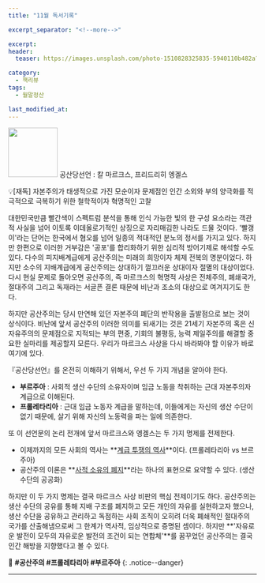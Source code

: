 ```yaml
---
title: "11월 독서기록"

excerpt_separator: "<!--more-->"

excerpt:
header:
  teaser: https://images.unsplash.com/photo-1510828325835-5940110b482a?ixid=MnwxMjA3fDB8MHxwaG90by1wYWdlfHx8fGVufDB8fHx8&ixlib=rb-1.2.1&auto=format&fit=crop&w=1728&q=80

category:
  - 책리뷰
tags:
  - 월말정산

last_modified_at:
---
```


<img src="https://img.ridicdn.net/cover/1558000225/xxlarge?dpi=xxhdpi#1" style="width: 100px" class="align-left" alt=""/> 공산당선언
: 칼 마르크스, 프리드리히 엥겔스

💡[재독] 자본주의가 태생적으로 가진 모순이자 문제점인 인간 소외와 부의 양극화를 적극적으로 극복하기 위한 철학적이자 혁명적인 고찰 

대한민국만큼 빨간색이 스펙트럼 분석을 통해 인식 가능한 빛의 한 구성 요소라는 객관적 사실을 넘어 이토록 이데올로기적인 상징으로 자리매김한 나라도 드물 것이다. '빨갱이'라는 단어는 한국에서 혐오를 넘어 일종의 적대적인 분노의 정서를 가지고 있다. 하지만 한편으로 이러한 거부감은 '공포'를 합리화하기 위한 심리적 방어기제로 해석할 수도 있다. 다수의 피지배계급에게 공산주의는 미래의 희망이자 체제 전복의 명분이었다. 하지만 소수의 지배계급에게 공산주의는 상대하기 껄끄러운 상대이자 절멸의 대상이었다. 다시 현실 문제로 돌아오면 공산주의, 즉 마르크스의 혁명적 사상은 전체주의, 폐쇄국가, 절대주의 그리고 독재라는 서글픈 결론 때문에 비난과 조소의 대상으로 여겨지기도 한다. 

<!--more-->

하지만 공산주의는 당시 만연해 있던 자본주의 폐단의 반작용을 출발점으로 보는 것이 상식이다. 비난에 앞서 공산주의 이러한 의미를 되새기는 것은 21세기 자본주의 혹은 신자유주의의 문제점으로 지적되는 부의 편중, 기회의 불평등, 능력 제일주의를 해결할 중요한 실마리를 제공할지 모른다. 우리가 마르크스 사상을 다시 바라봐야 할 이유가 바로 여기에 있다.

『공산당선언』를 온전히 이해하기 위해서, 우선 두 가지 개념을 알아야 한다. 

- **부르주아** : 사회적 생산 수단의 소유자이며 임금 노동을 착취하는 근대 자본주의자 계급으로 이해된다.
- **프롤레타리아** : 근대 임금 노동자 계급을 말하는데, 이들에게는 자신의 생산 수단이 없기 때문에, 살기 위해 자신의 노동력을 파는 일에 의존한다. 

또 이 선언문의 논리 전개에 앞서 마르크스와 엥겔스는 두 가지 명제를 전제한다. 

- 이제까지의 모든 사회의 역사는 **<u>계급 투쟁의 역사</u>**이다. (프롤레타리아 vs 브르주아) 
- 공산주의 이론은 **<u>사적 소유의 폐지</u>**라는 하나의 표현으로 요약할 수 있다. (생산 수단의 공공화) 

하지만 이 두 가지 명제는 결국 마르크스 사상 비판의 핵심 전제이기도 하다. 공산주의는 생산 수단의 공유를 통해 지배 구조를 폐지하고 모든 개인의 자유를 실현하고자 했으나, 생산 수단을 공유하고 관리하고 독점하는 사회 조직이 오히려 더욱 폐쇄적인 절대주의 국가를 산출해냄으로써 그 한계가 역사적, 임상적으로 증명된 셈이다. 하지만 **'자유로운 발전이 모두의 자유로운 발전의 조건이 되는 연합체'**를 꿈꾸었던 공산주의는 결국 인간 해방을 지향했다고 볼 수 있다. 

🔑 **\#공산주의 #프롤레타리아 #부르주아**
{: .notice--danger} 

------

